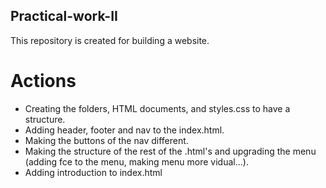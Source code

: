 ## Practical-work-II

This repository is created for building a website.

# Actions

- Creating the folders, HTML documents, and styles.css to have a structure.
- Adding header, footer and nav to the index.html.
- Making the buttons of the nav different.
- Making the structure of the rest of the .html's and upgrading the menu (adding fce to the menu, making menu more vidual...).
- Adding introduction to index.html